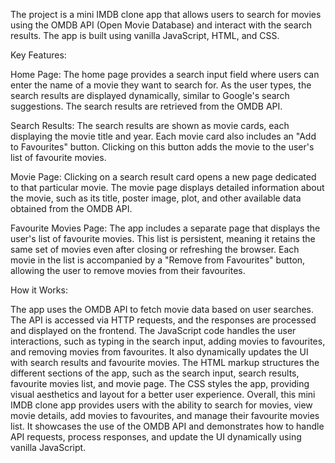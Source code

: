 The project is a mini IMDB clone app that allows users to search for movies using the OMDB API (Open Movie Database) and interact with the search results. The app is built using vanilla JavaScript, HTML, and CSS.

Key Features:

Home Page: The home page provides a search input field where users can enter the name of a movie they want to search for. As the user types, the search results are displayed dynamically, similar to Google's search suggestions. The search results are retrieved from the OMDB API.

Search Results: The search results are shown as movie cards, each displaying the movie title and year. Each movie card also includes an "Add to Favourites" button. Clicking on this button adds the movie to the user's list of favourite movies.

Movie Page: Clicking on a search result card opens a new page dedicated to that particular movie. The movie page displays detailed information about the movie, such as its title, poster image, plot, and other available data obtained from the OMDB API.

Favourite Movies Page: The app includes a separate page that displays the user's list of favourite movies. This list is persistent, meaning it retains the same set of movies even after closing or refreshing the browser. Each movie in the list is accompanied by a "Remove from Favourites" button, allowing the user to remove movies from their favourites.

How it Works:

The app uses the OMDB API to fetch movie data based on user searches. The API is accessed via HTTP requests, and the responses are processed and displayed on the frontend.
The JavaScript code handles the user interactions, such as typing in the search input, adding movies to favourites, and removing movies from favourites. It also dynamically updates the UI with search results and favourite movies.
The HTML markup structures the different sections of the app, such as the search input, search results, favourite movies list, and movie page.
The CSS styles the app, providing visual aesthetics and layout for a better user experience.
Overall, this mini IMDB clone app provides users with the ability to search for movies, view movie details, add movies to favourites, and manage their favourite movies list. It showcases the use of the OMDB API and demonstrates how to handle API requests, process responses, and update the UI dynamically using vanilla JavaScript.
